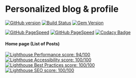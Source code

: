 # Personalized blog & profile
[![GitHub version](https://badge.fury.io/gh/jraymaekers%2Fjraymaekers.github.io.svg)](https://badge.fury.io/gh/jraymaekers%2Fjraymaekers.github.io)
[![Build Status](https://travis-ci.com/jraymaekers/jraymaekers.github.io.svg?branch=master)](https://travis-ci.com/jraymaekers/jraymaekers.github.io/)
[![Gem Version](https://badge.fury.io/rb/jekyll.svg)](https://badge.fury.io/rb/jekyll)

[![GitHub PageSpeed](https://api.speedbadge.io/v1?url=https://www.raymaekers.xyz&showStratLabel=true&strat=mobile)](https://developers.google.com/speed/pagespeed/insights/?url=www.raymaekers.xyz&tab=mobile)
[![GitHub PageSpeed](https://api.speedbadge.io/v1?url=https://www.raymaekers.xyz&showStratLabel=true&strat=desktop)](https://developers.google.com/speed/pagespeed/insights/?url=www.raymaekers.xyz&tab=desktop)
[![Codacy Badge](https://api.codacy.com/project/badge/Grade/bde7adf7b2174646b3cb35141235a6ab)](https://www.codacy.com/manual/jraymaekers/blog?utm_source=github.com&amp;utm_medium=referral&amp;utm_content=jraymaekers/blog&amp;utm_campaign=Badge_Grade)



#### Home page (List of Posts)
[![Lighthouse Performance score: 94/100](https://lighthouse-badge.appspot.com/?score=100&compact&category=Performance)](https://lighthouse-dot-webdotdevsite.appspot.com//lh/html?url=http%3A%2F%2Fwww.raymaekers.xyz)
[![Lighthouse Accessibility score: 100/100](https://lighthouse-badge.appspot.com/?score=100&compact&category=Accessibility)](https://lighthouse-dot-webdotdevsite.appspot.com//lh/html?url=http%3A%2F%2Fwww.raymaekers.xyz)
[![Lighthouse Best Practices score: 100/100](https://lighthouse-badge.appspot.com/?score=92&compact&category=Best+Practices)](https://lighthouse-dot-webdotdevsite.appspot.com//lh/html?url=http%3A%2F%2Fwww.raymaekers.xyz)
[![Lighthouse SEO score: 100/100](https://lighthouse-badge.appspot.com/?score=91&compact&category=SEO)](https://lighthouse-dot-webdotdevsite.appspot.com//lh/html?url=http%3A%2F%2Fwww.raymaekers.xyz)
